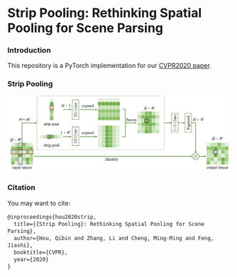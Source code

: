 # Strip Pooling: Rethinking Spatial Pooling for Scene Parsing

### Introduction

This repository is a PyTorch implementation for our [CVPR2020 paper](https://arxiv.org/pdf/2003.13328.pdf).

### Strip Pooling

![An efficient way to use strip pooling](strip.png)

### Citation

You may want to cite:

```
@inproceedings{hou2020strip,
  title={{Strip Pooling}: Rethinking Spatial Pooling for Scene Parsing},
  author={Hou, Qibin and Zhang, Li and Cheng, Ming-Ming and Feng, Jiashi},
  booktitle={CVPR},
  year={2020}
}
```
